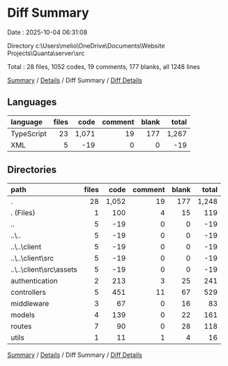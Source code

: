 # Diff Summary

Date : 2025-10-04 06:31:08

Directory c:\\Users\\melio\\OneDrive\\Documents\\Website Projects\\Quanta\\server\\src

Total : 28 files,  1052 codes, 19 comments, 177 blanks, all 1248 lines

[Summary](results.md) / [Details](details.md) / Diff Summary / [Diff Details](diff-details.md)

## Languages
| language | files | code | comment | blank | total |
| :--- | ---: | ---: | ---: | ---: | ---: |
| TypeScript | 23 | 1,071 | 19 | 177 | 1,267 |
| XML | 5 | -19 | 0 | 0 | -19 |

## Directories
| path | files | code | comment | blank | total |
| :--- | ---: | ---: | ---: | ---: | ---: |
| . | 28 | 1,052 | 19 | 177 | 1,248 |
| . (Files) | 1 | 100 | 4 | 15 | 119 |
| .. | 5 | -19 | 0 | 0 | -19 |
| ..\\.. | 5 | -19 | 0 | 0 | -19 |
| ..\\..\\client | 5 | -19 | 0 | 0 | -19 |
| ..\\..\\client\\src | 5 | -19 | 0 | 0 | -19 |
| ..\\..\\client\\src\\assets | 5 | -19 | 0 | 0 | -19 |
| authentication | 2 | 213 | 3 | 25 | 241 |
| controllers | 5 | 451 | 11 | 67 | 529 |
| middleware | 3 | 67 | 0 | 16 | 83 |
| models | 4 | 139 | 0 | 22 | 161 |
| routes | 7 | 90 | 0 | 28 | 118 |
| utils | 1 | 11 | 1 | 4 | 16 |

[Summary](results.md) / [Details](details.md) / Diff Summary / [Diff Details](diff-details.md)
